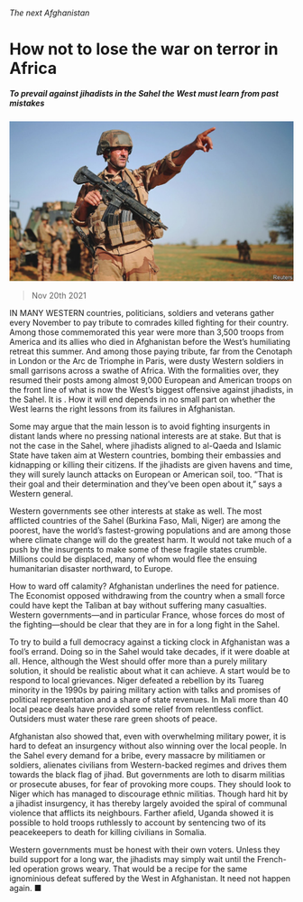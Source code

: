 ###### The next Afghanistan

# How not to lose the war on terror in Africa 

##### To prevail against jihadists in the Sahel the West must learn from past mistakes 

![image](images/20211120_LDP002_0.jpg) 

> Nov 20th 2021 

IN MANY WESTERN countries, politicians, soldiers and veterans gather every November to pay tribute to comrades killed fighting for their country. Among those commemorated this year were more than 3,500 troops from America and its allies who died in Afghanistan before the West’s humiliating retreat this summer. And among those paying tribute, far from the Cenotaph in London or the Arc de Triomphe in Paris, were dusty Western soldiers in small garrisons across a swathe of Africa. With the formalities over, they resumed their posts among almost 9,000 European and American troops on the front line of what is now the West’s biggest offensive against jihadists, in the Sahel. It is . How it will end depends in no small part on whether the West learns the right lessons from its failures in Afghanistan.

Some may argue that the main lesson is to avoid fighting insurgents in distant lands where no pressing national interests are at stake. But that is not the case in the Sahel, where jihadists aligned to al-Qaeda and Islamic State have taken aim at Western countries, bombing their embassies and kidnapping or killing their citizens. If the jihadists are given havens and time, they will surely launch attacks on European or American soil, too. “That is their goal and their determination and they’ve been open about it,” says a Western general.


Western governments see other interests at stake as well. The most afflicted countries of the Sahel (Burkina Faso, Mali, Niger) are among the poorest, have the world’s fastest-growing populations and are among those where climate change will do the greatest harm. It would not take much of a push by the insurgents to make some of these fragile states crumble. Millions could be displaced, many of whom would flee the ensuing humanitarian disaster northward, to Europe.

How to ward off calamity? Afghanistan underlines the need for patience. The Economist opposed withdrawing from the country when a small force could have kept the Taliban at bay without suffering many casualties. Western governments—and in particular France, whose forces do most of the fighting—should be clear that they are in for a long fight in the Sahel.

To try to build a full democracy against a ticking clock in Afghanistan was a fool’s errand. Doing so in the Sahel would take decades, if it were doable at all. Hence, although the West should offer more than a purely military solution, it should be realistic about what it can achieve. A start would be to respond to local grievances. Niger defeated a rebellion by its Tuareg minority in the 1990s by pairing military action with talks and promises of political representation and a share of state revenues. In Mali more than 40 local peace deals have provided some relief from relentless conflict. Outsiders must water these rare green shoots of peace.

Afghanistan also showed that, even with overwhelming military power, it is hard to defeat an insurgency without also winning over the local people. In the Sahel every demand for a bribe, every massacre by militiamen or soldiers, alienates civilians from Western-backed regimes and drives them towards the black flag of jihad. But governments are loth to disarm militias or prosecute abuses, for fear of provoking more coups. They should look to Niger which has managed to discourage ethnic militias. Though hard hit by a jihadist insurgency, it has thereby largely avoided the spiral of communal violence that afflicts its neighbours. Farther afield, Uganda showed it is possible to hold troops ruthlessly to account by sentencing two of its peacekeepers to death for killing civilians in Somalia.

Western governments must be honest with their own voters. Unless they build support for a long war, the jihadists may simply wait until the French-led operation grows weary. That would be a recipe for the same ignominious defeat suffered by the West in Afghanistan. It need not happen again. ■

